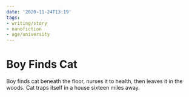 ```yaml
---
date: '2020-11-24T13:19'
tags:
- writing/story
- nanofiction
- age/university
---
```


# Boy Finds Cat

Boy finds cat beneath the floor, nurses it to health, then leaves it in
the woods. Cat traps itself in a house sixteen miles away.
